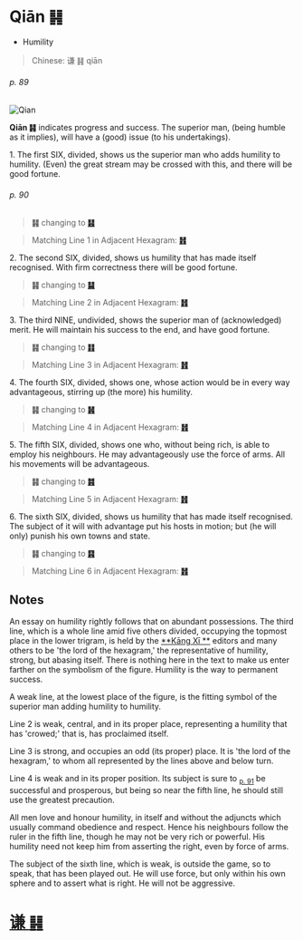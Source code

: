 # Qiān ䷎

* Humility

> Chinese: 谦 ䷎ qiān

###### p. 89

![Qian](https://88o.io/wp-content/uploads/2018/09/15-e8b0a6qian.jpg)

**Qiān ䷎** indicates progress and success. The superior man, (being humble as it implies), will have a (good) issue (to his undertakings).

1.<a name="15.1"></a> The first SIX, divided, shows us the superior man who adds humility to humility. (Even) the great stream may be crossed with this, and there will be good fortune.

###### p. 90

> **䷎** changing to [**䷣**](e6988ee5a4b7mingyi.md)

> Matching Line 1 in Adjacent Hexagram: [**䷏**](e8b1abyu.md#16.1)

2.<a name="15.2"></a> The second SIX, divided, shows us humility that has made itself recognised. With firm correctness there will be good fortune.

> **䷎** changing to [**䷭**](e58d87sheng.md)

> Matching Line 2 in Adjacent Hexagram: [**䷏**](e8b1abyu.md#16.2)

3.<a name="15.3"></a> The third NINE, undivided, shows the superior man of (acknowledged) merit. He will maintain his success to the end, and have good fortune.

> **䷎** changing to [**䷁**](e59da4kun.md)

> Matching Line 3 in Adjacent Hexagram: [**䷏**](e8b1abyu.md#16.3)

4.<a name="15.4"></a> The fourth SIX, divided, shows one, whose action would be in every way advantageous, stirring up (the more) his humility.

> **䷎** changing to [**䷽**](e5b08fe8bf87xiaoguo.md)

> Matching Line 4 in Adjacent Hexagram: [**䷏**](e8b1abyu.md#16.4)

5.<a name="15.5"></a> The fifth SIX, divided, shows one who, without being rich, is able to employ his neighbours. He may advantageously use the force of arms. All his movements will be advantageous.

> **䷎** changing to [**䷦**](e8b987jian.md)

> Matching Line 5 in Adjacent Hexagram: [**䷏**](e8b1abyu.md#16.5)

6.<a name="15.6"></a> The sixth SIX, divided, shows us humility that has made itself recognised. The subject of it will with advantage put his hosts in motion; but (he will only) punish his own towns and state.

> **䷎** changing to [**䷳**](e889aegen.md)

> Matching Line 6 in Adjacent Hexagram: [**䷏**](e8b1abyu.md#16.6)

## Notes

An essay on humility rightly follows that on abundant possessions. The third line, which is a whole line amid five others divided, occupying the topmost place in the lower trigram, is held by the [**Kāng Xī **](https://en.wikipedia.org/wiki/Kangxi_Dictionary) editors and many others to be 'the lord of the hexagram,' the representative of humility, strong, but abasing itself. There is nothing here in the text to make us enter farther on the symbolism of the figure. Humility is the way to permanent success.

A weak line, at the lowest place of the figure, is the fitting symbol of the superior man adding humility to humility.

Line 2 is weak, central, and in its proper place, representing a humility that has 'crowed;' that is, has proclaimed itself.

Line 3 is strong, and occupies an odd (its proper) place. It is 'the lord of the hexagram,' to whom all represented by the lines above and below turn.

Line 4 is weak and in its proper position. Its subject is sure to <sub>[p. 91](e8b1abyu.md#p-91)</sub> be successful and prosperous, but being so near the fifth line, he should still use the greatest precaution.

All men love and honour humility, in itself and without the adjuncts which usually command obedience and respect. Hence his neighbours follow the ruler in the fifth line, though he may not be very rich or powerful. His humility need not keep him from asserting the right, even by force of arms.

The subject of the sixth line, which is weak, is outside the game, so to speak, that has been played out. He will use force, but only within his own sphere and to assert what is right. He will not be aggressive.

# [谦 ䷎](e8b0a6qian_cn.md)
